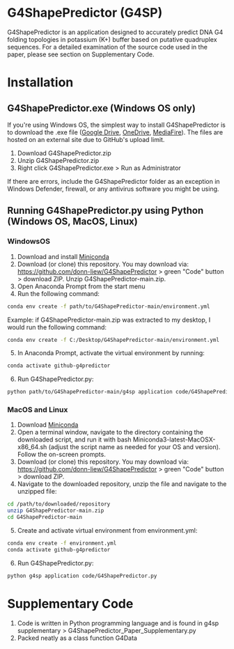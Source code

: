 # G4ShapePredictor (G4SP)
G4ShapePredictor is an application designed to accurately predict DNA G4 folding topologies in potassium (K+) buffer based on putative quadruplex sequences. For a detailed examination of the source code used in the paper, please see section on Supplementary Code.

# Installation
## G4ShapePredictor.exe (Windows OS only)
If you're using Windows OS, the simplest way to install G4ShapePredictor is to download the .exe file ([Google Drive](https://drive.google.com/file/d/1Cere2jX_zUgypFrG4FWjMmpy0yBjqASH/view?usp=sharing), [OneDrive](https://entuedu-my.sharepoint.com/:u:/g/personal/liew0207_e_ntu_edu_sg/EWva8coMN1ROvsZfTWumbHABUtiK4jk7lWsIOJM-nsM_KQ?e=k1LcmO), [MediaFire](https://www.mediafire.com/file/if9f4d713b4tiew/G4ShapePredictor.zip/file)). The files are hosted on an external site due to GitHub's upload limit.

1. Download G4ShapePredictor.zip
2. Unzip G4ShapePredictor.zip
3. Right click G4ShapePredictor.exe > Run as Administrator

If there are errors, include the G4ShapePredictor folder as an exception in Windows Defender, firewall, or any antivirus software you might be using.

## Running G4ShapePredictor.py using Python (Windows OS, MacOS, Linux)

### WindowsOS
1. Download and install [Miniconda](https://docs.anaconda.com/miniconda/)
2. Download (or clone) this repository. You may download via: https://github.com/donn-liew/G4ShapePredictor > green "Code" button > download ZIP. Unzip G4ShapePredictor-main.zip.
3. Open Anaconda Prompt from the start menu
4. Run the following command:
```bash
conda env create -f path/to/G4ShapePredictor-main/environment.yml
```
Example: if G4ShapePredictor-main.zip was extracted to my desktop, I would run the following command:
```bash
conda env create -f C:/Desktop/G4ShapePredictor-main/environment.yml
```
5. In Anaconda Prompt, activate the virtual environment by running:
```bash
conda activate github-g4predictor
```
6. Run G4ShapePredictor.py:
```bash
python path/to/G4ShapePredictor-main/g4sp application code/G4ShapePredictor.py
```

### MacOS and Linux
1. Download [Miniconda](https://docs.anaconda.com/miniconda/)
2. Open a terminal window, navigate to the directory containing the downloaded script, and run it with bash Miniconda3-latest-MacOSX-x86_64.sh (adjust the script name as needed for your OS and version). Follow the on-screen prompts.
3. Download (or clone) this repository. You may download via: https://github.com/donn-liew/G4ShapePredictor > green "Code" button > download ZIP.
4. Navigate to the downloaded repository, unzip the file and navigate to the unzipped file:
```bash
cd /path/to/downloaded/repository
unzip G4ShapePredictor-main.zip
cd G4ShapePredictor-main
```
5. Create and activate virtual environment from environment.yml:
```bash
conda env create -f environment.yml
conda activate github-g4predictor
```
6. Run G4ShapePredictor.py:
```bash
python g4sp application code/G4ShapePredictor.py
```

# Supplementary Code
1. Code is written in Python programming language and is found in g4sp supplementary > G4ShapePredictor_Paper_Supplementary.py
2. Packed neatly as a class function G4Data
